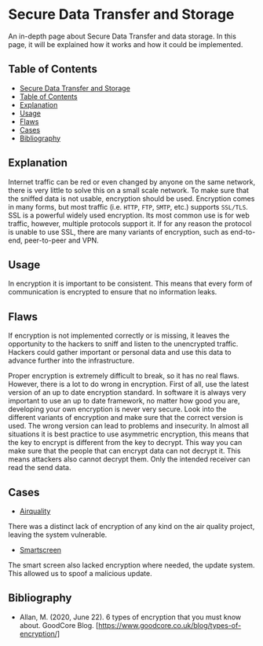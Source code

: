 # Secure Data Transfer and Storage

An in-depth page about Secure Data Transfer and data storage. In this page, it will be explained how it works and how it could be implemented. 

## Table of Contents

- [Secure Data Transfer and Storage](#secure-data-transfer-and-storage)
- [Table of Contents](#table-of-contents)
- [Explanation](#explanation)
- [Usage](#usage)
- [Flaws](#flaws)
- [Cases](#cases)
- [Bibliography](#bibliography)

## Explanation

Internet traffic can be red or even changed by anyone on the same network, there is very little to solve this on a small scale network. To make sure that the sniffed data is not usable, encryption should be used. Encryption comes in many forms, but most traffic (i.e. `HTTP`, `FTP`, `SMTP`, etc.) supports `SSL/TLS`. SSL is a powerful widely used encryption. Its most common use is for web traffic, however, multiple protocols support it. If for any reason the protocol is unable to use SSL, there are many variants of encryption, such as end-to-end, peer-to-peer and VPN.

## Usage

In encryption it is important to be consistent. This means that every form of communication is encrypted to ensure that no information leaks.

## Flaws

If encryption is not implemented correctly or is missing, it leaves the opportunity to the hackers to sniff and listen to the unencrypted traffic. Hackers could gather important or personal data and use this data to advance further into the infrastructure.

Proper encryption is extremely difficult to break, so it has no real flaws. However, there is a lot to do wrong in encryption. First of all, use the latest version of an up to date encryption standard. In software it is always very important to use an up to date framework, no matter how good you are, developing your own encryption is never very secure. Look into the different variants of encryption and make sure that the correct version is used. The wrong version can lead to problems and insecurity. In almost all situations it is best practice to use asymmetric encryption, this means that the key to encrypt is different from the key to decrypt. This way you can make sure that the people that can encrypt data can not decrypt it. This means attackers also cannot decrypt them. Only the intended receiver can read the send data.

## Cases

- [Airquality](cases/airquality#Vulnerabilities)

There was a distinct lack of encryption of any kind on the air quality project, leaving the system vulnerable.

- [Smartscreen](cases/smartscreen#Vulnerabilities)

The smart screen also lacked encryption where needed, the update system. This allowed us to spoof a malicious update.

## Bibliography

- Allan, M. (2020, June 22). 6 types of encryption that you must know about. GoodCore Blog. [https://www.goodcore.co.uk/blog/types-of-encryption/]
